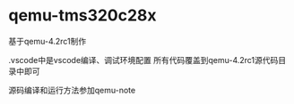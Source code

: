 # qemu-tms320c28x

基于qemu-4.2rc1制作

.vscode中是vscode编译、调试环境配置
所有代码覆盖到qemu-4.2rc1源代码目录中即可

源码编译和运行方法参加qemu-note
